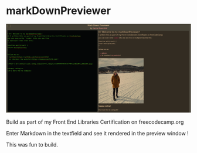 # markDownPreviewer

![preview](images/preview.png)

Build as part of my Front End Libraries Certification on freecodecamp.org

Enter Markdown in the textfield and see it rendered in the preview window !

This was fun to build.
